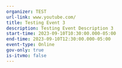 ```yaml
---
organizer: TEST
url-link: www.youtube.com/
title: Testing Event 3
description: Testing Event Description 3
start-time: 2023-09-10T10:30:00.000-05:00
end-time: 2023-09-10T12:30:00.000-05:00
event-type: Online
gov-only: true
is-itvmo: false
---
```


